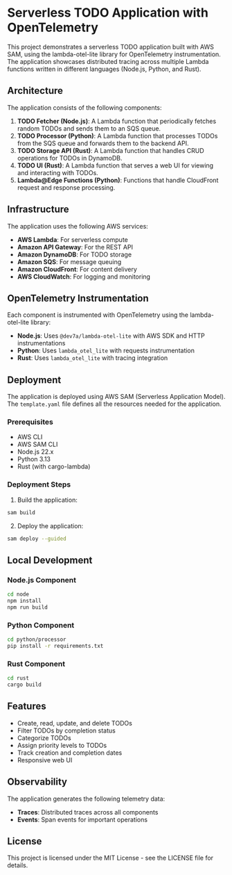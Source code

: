 # Serverless TODO Application with OpenTelemetry

This project demonstrates a serverless TODO application built with AWS SAM, using the lambda-otel-lite library for OpenTelemetry instrumentation. The application showcases distributed tracing across multiple Lambda functions written in different languages (Node.js, Python, and Rust).

## Architecture

The application consists of the following components:

1. **TODO Fetcher (Node.js)**: A Lambda function that periodically fetches random TODOs and sends them to an SQS queue.
2. **TODO Processor (Python)**: A Lambda function that processes TODOs from the SQS queue and forwards them to the backend API.
3. **TODO Storage API (Rust)**: A Lambda function that handles CRUD operations for TODOs in DynamoDB.
4. **TODO UI (Rust)**: A Lambda function that serves a web UI for viewing and interacting with TODOs.
5. **Lambda@Edge Functions (Python)**: Functions that handle CloudFront request and response processing.

## Infrastructure

The application uses the following AWS services:

- **AWS Lambda**: For serverless compute
- **Amazon API Gateway**: For the REST API
- **Amazon DynamoDB**: For TODO storage
- **Amazon SQS**: For message queuing
- **Amazon CloudFront**: For content delivery
- **AWS CloudWatch**: For logging and monitoring

## OpenTelemetry Instrumentation

Each component is instrumented with OpenTelemetry using the lambda-otel-lite library:

- **Node.js**: Uses `@dev7a/lambda-otel-lite` with AWS SDK and HTTP instrumentations
- **Python**: Uses `lambda_otel_lite` with requests instrumentation
- **Rust**: Uses `lambda_otel_lite` with tracing integration

## Deployment

The application is deployed using AWS SAM (Serverless Application Model). The `template.yaml` file defines all the resources needed for the application.

### Prerequisites

- AWS CLI
- AWS SAM CLI
- Node.js 22.x
- Python 3.13
- Rust (with cargo-lambda)

### Deployment Steps

1. Build the application:

```bash
sam build
```

2. Deploy the application:

```bash
sam deploy --guided
```

## Local Development

### Node.js Component

```bash
cd node
npm install
npm run build
```

### Python Component

```bash
cd python/processor
pip install -r requirements.txt
```

### Rust Component

```bash
cd rust
cargo build
```

## Features

- Create, read, update, and delete TODOs
- Filter TODOs by completion status
- Categorize TODOs
- Assign priority levels to TODOs
- Track creation and completion dates
- Responsive web UI

## Observability

The application generates the following telemetry data:

- **Traces**: Distributed traces across all components
- **Events**: Span events for important operations

## License

This project is licensed under the MIT License - see the LICENSE file for details.
